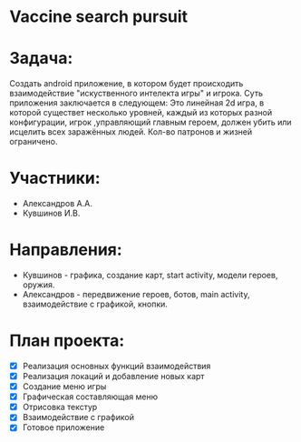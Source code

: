 Vaccine search pursuit
=======================================
# Задача:
Создать android приложение, в котором будет происходить взаимодействие "искуственного интелекта игры" и игрока.
Суть приложения заключается в следующем: Это линейная 2d игра, в которой существет несколько уровней, каждый из которых разной конфигурации, игрок ,управляющий главным героем, должен убить или исцелить всех заражённых людей. Кол-во патронов и жизней ограничено.

# Участники:
 * Александров А.А.
 * Кувшинов И.В.

# Направления:
* Кувшинов - графика, создание карт, start activity, модели героев, оружия.
* Александров - передвижение героев, ботов, main activity, взаимодействие с графикой, кнопки.

# План проекта:
- [x] Реализация основных функций взаимодействия
- [x] Реализация локаций и добавление новых карт
- [x] Создание меню игры
- [x] Графическая составляющая меню
- [x] Отрисовка текстур
- [x] Взаимодействие с графикой
- [x] Готовое приложение
